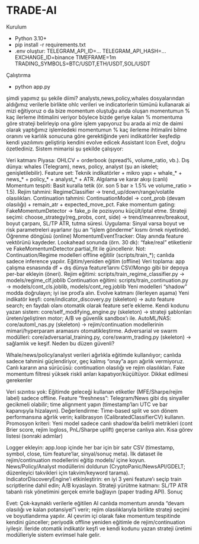 # TRADE-AI

Kurulum

* Python 3.10+
* pip install -r requirements.txt
* .env oluştur:
  TELEGRAM\_API\_ID=...
  TELEGRAM\_API\_HASH=...
  EXCHANGE\_ID=binance
  TIMEFRAME=1m
  TRADING\_SYMBOLS=BTC/USDT,ETH/USDT,SOL/USDT

Çalıştırma

* python app.py





şimdi yapımız şu şekile diimi? analysts,news,policy,whales dosyalarından aldığımız verilerle birlikte ohlc verileri ve indicatorlerin tümünü kullanarak ai mizi eğitiyoruz o da bize momentum oluştuğu anda oluşan momentumun % kaç ilerleme ihtimalini veriyor böylece bizde geriye kalan % momentuma göre strateji belirleyip ona göre işlem yapıyoruz bu arada ai miz de daimi olarak yaptığımız işlemledeki momentumun % kaç ilerleme ihtimalini bilme oranını ve karlılık sonucuna    göre gerektiğinde yeni indikatörler keşfedip kendi yazılımını geliştirip kendini evolve edicek
Assistant Icon
Evet, doğru özetlediniz. Sistem mimarisi şu şekilde çalışıyor:

Veri katmanı
Piyasa: OHLCV + orderbook (spread%, volume\_ratio, vb.).
Dış dünya: whales (Telegram), news, policy, analyst (şu an iskelet; genişletilebilir).
Feature set: Teknik indikatörler + mikro yapı + whale\_\* + news\_\* + policy\_\* + analyst\_\* + ATR.
Algılama ve karar akışı (canlı)
Momentum tespiti: Basit kuralla tetik (ör. son 5 bar ≥ 1.5% ve volume\_ratio > 1.5).
Rejim tahmini: RegimeClassifier → trend\_up/down/range/volatile olasılıkları.
Continuation tahmini: ContinuationModel → cont\_prob (devam olasılığı) + remain\_atr + expected\_move\_pct.
Fake momentum gating: FakeMomentumDetector → fake\_p ile pozisyonu küçült/iptal etme.
Strateji seçimi: choose\_strategy(reg\_probs, cont, side) → trend/meanrev/breakout, boyut çarpanı, SL/TP ATR, tutma süresi.
Uygulama: Sinyal varsa boyut ve risk parametreleri ayarlanır (şu an “işlem gönderme” kısmı örnek niyetinde).
Öğrenme döngüsü (online)
MomentumEventTracker: Olay anında feature vektörünü kaydeder.
Lookahead sonunda (örn. 30 dk): “fake/real” etiketlenir ve FakeMomentumDetector.partial\_fit ile güncellenir.
Not: Continuation/Regime modelleri offline eğitilir (scripts/train\_\*); canlıda sadece inference yapılır.
Eğitim/yeniden eğitim (offline)
Veri toplama: app çalışma esnasında df + dış dünya feature’larını CSV/Mongo gibi bir depoya per-bar ekleyin (öneri).
Rejim eğitimi: scripts/train\_regime\_classifier.py → models/regime\_clf.joblib
Continuation eğitimi: scripts/train\_continuation.py → models/cont\_cls.joblib, models/cont\_reg.joblib
Yeni modelleri “shadow” modda doğrulayın; iyi ise prod’a alın.
Evolve katmanı (ilerleyen aşama)
Yeni indikatör keşfi: core/indicator\_discovery.py (skeleton) → auto feature search; en faydalı olanı otomatik olarak feature set’e ekleme.
Kendi kodunu yazan sistem: core/self\_modifying\_engine.py (skeleton) → strateji şablonları üreten/geliştiren motor; A/B ve güvenlik sandbox’ı ile.
AutoML/NAS: core/automl\_nas.py (skeleton) → rejim/continuation modellerinin mimari/hyperparam aramasını otomatikleştirme.
Adversarial ve swarm modülleri: core/adversarial\_training.py, core/swarm\_trading.py (skeleton) → sağlamlık ve keşif.
Neden bu düzen güvenli?

Whale/news/policy/analyst verileri ağırlıkla eğitimde kullanılıyor; canlıda sadece tahmini güçlendiriyor, geç kalmış “onay”a aşırı ağırlık vermiyoruz.
Canlı kararın ana sürücüsü: continuation olasılığı ve rejim olasılıkları.
Fake momentum filtresi yüksek riskli anları kapatıyor/küçültüyor.
Dikkat edilmesi gerekenler

Veri sızıntısı yok: Eğitimde geleceği kullanan etiketler (MFE/Sharpe/rejim label) sadece offline.
Feature “freshness”: Telegram/News gibi dış sinyaller gecikmeli olabilir; time alignment yapın (timestamp’ları UTC ve bar kapanışıyla hizalayın).
Değerlendirme: Time-based split ve son dönem performansına ağırlık verin; kalibrasyon (CalibratedClassifierCV) kullanın.
Promosyon kriteri: Yeni model sadece canlı shadow’da belirli metrikleri (cont Brier score, rejim logloss, PnL/Sharpe uplift) geçerse canlıya alın.
Kısa görev listesi (sonraki adımlar)

Logger ekleyin: app.loop içinde her bar için bir satır CSV (timestamp, symbol, close, tüm feature’lar, sinyal/sonuç meta).
İlk dataset ile rejim/continuation modellerini eğitip models/ içine koyun.
News/Policy/Analyst modüllerini doldurun (CryptoPanic/NewsAPI/GDELT; düzenleyici takvikleri için takvim/keyword tarama).
IndicatorDiscoveryEngine’i etkinleştirin: en iyi 3 yeni feature’ı seçip train scriptlerine dahil edin; A/B kıyaslayın.
Strateji yürütme katmanı: SL/TP ATR tabanlı risk yönetimini gerçek emirle bağlayın (paper trading API).
Sonuç

Evet: Çok-kaynaklı verilerle eğitilen AI canlıda momentum anında “devam olasılığı ve kalan potansiyel”i verir; rejim olasılıklarıyla birlikte strateji seçimi ve boyutlandırma yapılır.
AI çevrim içi olarak fake momentum tespitinde kendini günceller; periyodik offline yeniden eğitimle de rejim/continuation iyileşir.
İleride otomatik indikatör keşfi ve kendi kodunu yazan strateji üretimi modülleriyle sistem evrimsel hale gelir.

